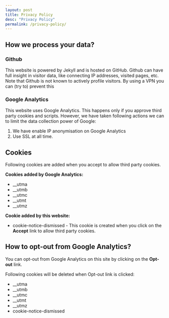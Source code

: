 ```yaml
---
layout: post
title: Privacy Policy
desc: "Privacy Policy"
permalink: /privacy-policy/
---
```


## How we process your data?

### Github

This website is powered by Jekyll and is hosted on GitHub.  Github can have full insight in visitor data, like connecting IP addresses, visited pages, etc. Note that Github is not known to actively profile visitors. By using a VPN you can (try to) prevent this

### Google Analytics

This website uses Google Analytics. This happens only if you approve third party cookies and scripts. 
However, we have taken following actions we can to limit the data collection power of Google:

1. We have enable IP anonymisation on Google Analytics
2. Use SSL at all time. 

## Cookies
Following cookies are added when you accept to allow third party cookies.

**Cookies added by Google Analytics:**
- __utma
- __utmb
- __utmc
- __utmt
- __utmz

**Cookie added by this website:**
- cookie-notice-dismissed - This cookie is created when you click on the **Accept** link to allow third party cookies.

## How to opt-out from Google Analytics?
You can opt-out from Google Analytics on this site by clicking on the **<a id="cookie-notice-opt-out" class="btn btn-primary btn-sm">Opt-out</a>** link. 

Following cookies will be deleted when Opt-out link is clicked:
- __utma
- __utmb
- __utmc
- __utmt
- __utmz
- cookie-notice-dismissed